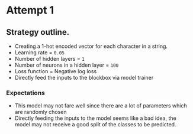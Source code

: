 Attempt 1
===

## Strategy outline.
- Creating a 1-hot encoded vector for each character in a string.
- Learning rate = `0.05` 
- Number of hidden layers = `1` 
- Number of neurons in a hidden layer = `100`
- Loss function = Negative log loss
- Directly feed the inputs to the blockbox via model trainer

### Expectations
- This model may not fare well since there are a lot of parameters which are randomly chosen
- Directly feeding the inputs to the model seems like a bad idea, the model may not receive
a good split of the classes to be predicted.
